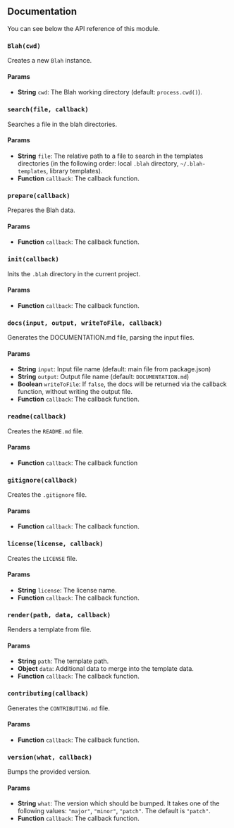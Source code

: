## Documentation

You can see below the API reference of this module.

### `Blah(cwd)`
Creates a new `Blah` instance.

#### Params

- **String** `cwd`: The Blah working directory (default: `process.cwd()`).

### `search(file, callback)`
Searches a file in the blah directories.

#### Params

- **String** `file`: The relative path to a file to search in the templates directories (in the following order: local `.blah` directory,
`~/.blah-templates`, library templates).
- **Function** `callback`: The callback function.

### `prepare(callback)`
Prepares the Blah data.

#### Params

- **Function** `callback`: The callback function.

### `init(callback)`
Inits the `.blah` directory in the current project.

#### Params

- **Function** `callback`: The callback function.

### `docs(input, output, writeToFile, callback)`
Generates the DOCUMENTATION.md file, parsing the input files.

#### Params

- **String** `input`: Input file name (default: main file from package.json)
- **String** `output`: Output file name (default: `DOCUMENTATION.md`)
- **Boolean** `writeToFile`: If `false`, the docs will be returned via the callback function, without writing the output file.
- **Function** `callback`: The callback function.

### `readme(callback)`
Creates the `README.md` file.

#### Params

- **Function** `callback`: The callback function

### `gitignore(callback)`
Creates the `.gitignore` file.

#### Params

- **Function** `callback`: The callback function.

### `license(license, callback)`
Creates the `LICENSE` file.

#### Params

- **String** `license`: The license name.
- **Function** `callback`: The callback function.

### `render(path, data, callback)`
Renders a template from file.

#### Params

- **String** `path`: The template path.
- **Object** `data`: Additional data to merge into the template data.
- **Function** `callback`: The callback function.

### `contributing(callback)`
Generates the `CONTRIBUTING.md` file.

#### Params

- **Function** `callback`: The callback function.

### `version(what, callback)`
Bumps the provided version.

#### Params

- **String** `what`: The version which should be bumped. It takes one of the following values: `"major"`, `"minor"`, `"patch"`. The default is `"patch"`.
- **Function** `callback`: The callback function.

